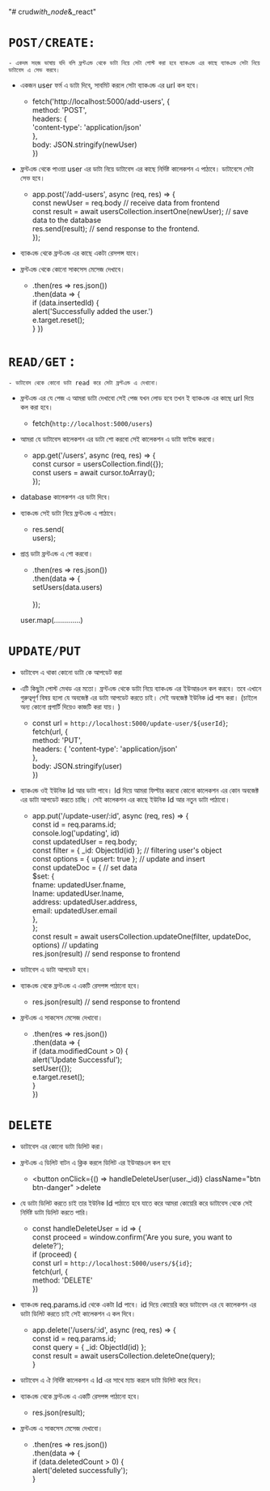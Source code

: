 "# crud*with_node*&\_react"

# `POST/CREATE:`

    - একদম সহজ ভাষায় যদি বলি ফ্রন্টএন্ড থেকে ডাটা নিয়ে সেটা পোস্ট করা হবে ব্যাকএন্ড এর কাছে ব্যাকএন্ড সেটা নিয়ে ডাটাবেস এ সেভ করবে।

- একজন user ফর্ম এ ডাটা দিবে, সাবমিট করলে সেটা ব্যাকএন্ড এর url কল হবে।

  - fetch('http://localhost:5000/add-users', { <br />
    method: 'POST', <br />
    headers: { <br />
    'content-type': 'application/json' <br />
    }, <br />
    body: JSON.stringify(newUser) <br />
    })

- ফ্রন্টএন্ড থেকে পাওয়া user এর ডাটা নিয়ে ডাটাবেস এর কাছে নির্দিষ্ট কালেকশন এ পাঠাবে। ডাটাবেসে সেটা সেভ হবে।

  - app.post('/add-users', async (req, res) => { <br />
    const newUser = req.body // receive data from frontend <br />
    const result = await usersCollection.insertOne(newUser); // save data to the database <br />
    res.send(result); // send response to the frontend. <br />
    }); <br />

- ব্যাকএন্ড থেকে ফ্রন্টএন্ড এর কাছে একটা রেসপন্স যাবে।
- ফ্রন্টএন্ড থেকে কোনো সাকসেস মেসেজ দেখাবে।
  - .then(res => res.json()) <br />
    .then(data => { <br />
    if (data.insertedId) { <br />
    alert('Successfully added the user.') <br />
    e.target.reset(); <br />
    }
    })

# `READ/GET` :

    - ডাটাবেস থেকে কোনো ডাটা read করে সেটা ফ্রন্টএন্ড এ দেখানো।

- ফ্রন্টএন্ড এর যে পেজ এ আমরা ডাটা দেখাবো সেই পেজ যখন লোড হবে তখন ই ব্যাকএন্ড এর কাছে url দিয়ে কল করা হবে।
  - fetch(`http://localhost:5000/users`)
- আমরা যে ডাটাবেস কালেকশন এর ডাটা শো করবো সেই কালেকশন এ ডাটা ফাইন্ড করবো।
  - app.get('/users', async (req, res) => { <br />
    const cursor = usersCollection.find({}); <br />
    const users = await cursor.toArray(); <br />
    });
- database কালেকশন এর ডাটা দিবে।
- ব্যাকএন্ড সেই ডাটা নিয়ে ফ্রন্টএন্ড এ পাঠাবে।
  - res.send( <br />
    users); <br />
- প্রাপ্ত ডাটা ফ্রন্টএন্ড এ শো করবো।

  - .then(res => res.json()) <br />
    .then(data => { <br />
    setUsers(data.users) <br />  
     }); <br />

  user.map(.............) <br />

# `UPDATE/PUT`

- ডাটাবেস এ থাকা কোনো ডাটা কে আপডেট করা

- এটি কিছুটা পোস্ট মেথড এর মতো। ফ্রন্টএন্ড থেকে ডাটা নিয়ে ব্যাকএন্ড এর ইউআরএল কল করবে। তবে এখানে গুরুত্বপূর্ণ বিষয় হলো যে অবজেক্ট এর ডাটা আপডেট করতে চাই। সেই অবজেক্ট ইউনিক id পাস করা। (চাইলে অন্য কোনো প্রপার্টি দিয়েও কাজটি করা যায়। )

  - const url = `http://localhost:5000/update-user/${userId}`; <br />
    fetch(url, { <br />
    method: 'PUT', <br />
    headers: {
    'content-type': 'application/json' <br />
    }, <br />
    body: JSON.stringify(user) <br />
    })

- ব্যাকএন্ড ওই ইউনিক Id আর ডাটা পাবে। Id দিয়ে আমরা ফিল্টার করবো কোনো কালেকশন এর কোন অবজেক্ট এর ডাটা আপডেট করতে চাচ্ছি। সেই কালেকশন এর কাছে ইউনিক Id আর নতুন ডাটা পাঠাবো।

  - app.put('/update-user/:id', async (req, res) => { <br />
    const id = req.params.id; <br />
    console.log('updating', id) <br />
    const updatedUser = req.body; <br />
    const filter = { \_id: ObjectId(id) }; // filtering user's object <br />
    const options = { upsert: true }; // update and insert <br />
    const updateDoc = { // set data <br />
    $set: { <br />
    fname: updatedUser.fname, <br />
    lname: updatedUser.lname, <br />
    address: updatedUser.address, <br />
    email: updatedUser.email <br />
    }, <br />
    }; <br />
    const result = await usersCollection.updateOne(filter, updateDoc, options) // updating <br />
    res.json(result) // send response to frontend <br />

- ডাটাবেস এ ডাটা আপডেট হবে।
- ব্যাকএন্ড থেকে ফ্রন্টএন্ড এ একটি রেসপন্স পাঠানো হবে।
  - res.json(result) // send response to frontend <br />
- ফ্রন্টএন্ড এ সাকসেস মেসেজ দেখাবো।
  - .then(res => res.json()) <br />
    .then(data => { <br />
    if (data.modifiedCount > 0) { <br />
    alert('Update Successful'); <br />
    setUser({}); <br />
    e.target.reset(); <br />
    } <br />
    })

# `DELETE`

- ডাটাবেস এর কোনো ডাটা ডিলিট করা।
- ফ্রন্টএন্ড এ ডিলিট বাটন এ ক্লিক করলে ডিলিট এর ইউআরএল কল হবে
  - <button onClick={() => handleDeleteUser(user.\_id)} className="btn btn-danger" >delete</button>
- যে ডাটা ডিলিট করতে চাই তার ইউনিক Id পাঠাতে হবে যাতে করে আমরা কোয়েরি করে ডাটাবেস থেকে সেই নির্দিষ্ট ডাটা ডিলিট করতে পারি।

  - const handleDeleteUser = id => { <br />
    const proceed = window.confirm('Are you sure, you want to delete?'); <br />
    if (proceed) { <br />
    const url = `http://localhost:5000/users/${id}`; <br />
    fetch(url, { <br />
    method: 'DELETE' <br />
    }) <br />

- ব্যাকএন্ড req.params.id থেকে একটা Id পাবে। id দিয়ে কোয়েরি করে ডাটাবেস এর যে কালেকশন এর ডাটা ডিলিট করতে চাই সেই কালেকশন এ কল দিবে। <br />
  - app.delete('/users/:id', async (req, res) => { <br />
    const id = req.params.id; <br />
    const query = { \_id: ObjectId(id) }; <br />
    const result = await usersCollection.deleteOne(query); <br />
    }
- ডাটাবেস এ ঐ নির্দিষ্ট কালেকশন এ Id এর সাথে ম্যাচ করলে ডাটা ডিলিট করে দিবে।
- ব্যাকএন্ড থেকে ফ্রন্টএন্ড এ একটি রেসপন্স পাঠানো হবে।
  - res.json(result); <br />
- ফ্রন্টএন্ড এ সাকসেস মেসেজ দেখাবো।
  - .then(res => res.json()) <br />
    .then(data => { <br />
    if (data.deletedCount > 0) { <br />
    alert('deleted successfully'); <br />
    }
